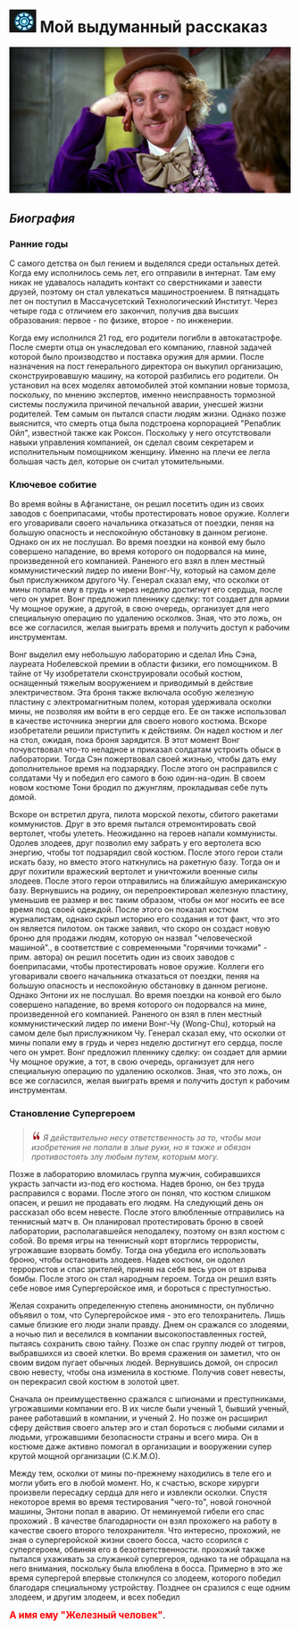 # ![Логотип](img\i2.jpg) Мой выдуманный расскаказ
![](img\i.jpg)
## *Биография*
  ### Ранние годы
 С самого детства он был гением и выделялся среди остальных детей. Когда ему исполнилось семь лет, его отправили в интернат. Там ему никак не удавалось наладить контакт со сверстниками и завести друзей, поэтому он стал увлекаться машиностроением. В пятнадцать лет он поступил в Массачусетский Технологический Институт. Через четыре года с отличием его закончил, получив два высших образования: первое - по физике, второе - по инженерии.

Когда ему исполнился 21 год, его родители погибли в автокатастрофе. После смерти отца он унаследовал его компанию, главной задачей которой было производство и поставка оружия для армии. После назначения на пост генерального директора он выкупил организацию, сконструировавшую машину, на которой разбились его родители. Он установил на всех моделях автомобилей этой компании новые тормоза, поскольку, по мнению экспертов, именно неисправность тормозной системы послужила причиной печальной аварии, унесшей жизни родителей. Тем самым он пытался спасти людям жизни. Однако позже выяснится, что смерть отца была подстроена корпорацией "Репаблик Ойл", известной также как Роксон. Поскольку у него отсутствовали навыки управления компанией, он сделал своим секретарем и исполнительным помощником женщину. Именно на плечи ее легла большая часть дел, которые он считал утомительными.
### Ключевое собитие
Во время войны в Афганистане, он решил посетить один из своих заводов с боеприпасами, чтобы протестировать новое оружие. Коллеги его уговаривали своего начальника отказаться от поездки, пеняя на большую опасность и неспокойную обстановку в данном регионе. Однако он их не послушал. Во время поездки на конвой ему было совершено нападение, во время которого он подорвался на мине, произведенной его компанией. Раненого его взял в плен местный коммунистический лидер по имени Вонг-Чу, который на самом деле был прислужником другого Чу. Генерал сказал ему, что осколки от мины попали ему в грудь и через неделю достигнут его сердца, после чего он умрет. Вонг предложил пленнику сделку: тот создает для армии Чу мощное оружие, а другой, в свою очередь, организует для него специальную операцию по удалению осколков. Зная, что это ложь, он все же согласился, желая выиграть время и получить доступ к рабочим инструментам.

Вонг выделил ему небольшую лабораторию и сделал Инь Сэна, лауреата Нобелевской премии в области физики, его помощником. В тайне от Чу изобретатели сконструировали особый костюм, оснащенный тяжелым вооружением и приводимый в действие электричеством. Эта броня также включала особую железную пластину с электромагнитным полем, которая удерживала осколки мины, не позволяя им войти в его сердце его. Ее он также использовал в качестве источника энергии для своего нового костюма. Вскоре изобретатели решили приступить к действиям. Он надел костюм и лег на стол, ожидая, пока броня зарядится. В этот момент Вонг почувствовал что-то неладное и приказал солдатам устроить обыск в лаборатории. Тогда Сэн пожертвовал своей жизнью, чтобы дать ему дополнительное время на подзарядку. После этого он расправился с солдатами Чу и победил его самого в бою один-на-один. В своем новом костюме Тони бродил по джунглям, прокладывая себе путь домой.

Вскоре он встретил друга, пилота морской пехоты, сбитого ракетами коммунистов. Друг в это время пытался отремонтировать свой вертолет, чтобы улететь. Неожиданно на героев напали коммунисты. Одолев злодеев, друг позволил ему забрать у его вертолета всю энергию, чтобы тот подзарядил свой костюм. После этого герои стали искать базу, но вместо этого наткнулись на ракетную базу. Тогда он и друг похитили вражеский вертолет и уничтожили военные силы злодеев. После этого герои отправились на ближайшую американскую базу. Вернувшись на родину, он перепроектировал железную пластину, уменьшив ее размер и вес таким образом, чтобы он мог носить ее все время под своей одеждой. После этого он показал костюм журналистам, однако скрыл историю его создания и тот факт, что это он является пилотом. он также заявил, что скоро он создаст новую броню для продажи людям, которую он назвал "человеческой машиной"., в соответствие с современными "горячими точками" - прим. автора) он решил посетить один из своих заводов с боеприпасами, чтобы протестировать новое оружие. Коллеги его уговаривали своего начальника отказаться от поездки, пеняя на большую опасность и неспокойную обстановку в данном регионе. Однако Энтони их не послушал. Во время поездки на конвой его было совершено нападение, во время которого он подорвался на мине, произведенной его компанией. Раненого он взял в плен местный коммунистический лидер по имени Вонг-Чу (Wong-Chu), который на самом деле был прислужником Чу. Генерал сказал ему, что осколки от мины попали ему в грудь и через неделю достигнут его сердца, после чего он умрет. Вонг предложил пленнику сделку: он создает для армии Чу мощное оружие, а тот, в свою очередь, организует для него специальную операцию по удалению осколков. Зная, что это ложь, он все же согласился, желая выиграть время и получить доступ к рабочим инструментам.
### Становление Супергероем
>![Ковычки](img\i3.jpg) *Я действительно несу ответственность за то, чтобы мои изобретения не попали в злые руки, но я также и обязан противостоять злу любым путем, которым могу.*

Позже в лабораторию вломилась группа мужчин, собиравшихся украсть запчасти из-под его костюма. Надев броню, он без труда расправился с ворами. После этого он понял, что костюм слишком опасен, и решил не продавать его людям. На следующий день он рассказал обо всем невесте. После этого влюбленные отправились на теннисный матч в. Он планировал протестировать броню в своей лаборатории, располагавшейся неподалеку, поэтому он взял костюм с собой. Во время игры на теннисный корт вторглись террористы, угрожавшие взорвать бомбу. Тогда она убедила его использовать броню, чтобы остановить злодеев. Надев костюм, он одолел террористов и спас зрителей, приняв на себя весь урон от взрыва бомбы. После этого он стал народным героем. Тогда он решил взять себе новое имя Супергеройское имя, и бороться с преступностью.

Желая сохранить определенную степень анонимности, он публично объявил о том, что Супергеройское имя - это его телохранитель. Лишь самые близкие его люди знали правду. Днем он сражался со злодеями, а ночью пил и веселился в компании высокопоставленных гостей, пытаясь сохранить свою тайну. Позже он спас группу людей от тигров, выбравшихся из своей клетки. Во время сражения он заметил, что он своим видом пугает обычных людей. Вернувшись домой, он спросил свою невесту, чтобы она изменила в костюме. Получив совет невесты, он перекрасил свой костюм в золотой цвет.

Сначала он преимущественно сражался с шпионами и преступниками, угрожавшими компании его. В их числе были ученый 1, бывший ученый, ранее работавший в компании, и ученый 2. Но позже он расширил сферу действия своего альтер эго и стал бороться с любыми силами и людьми, угрожавшими безопасности страны и всего мира. Он в костюме даже активно помогал в организации и вооружении супер крутой мощной организации (С.К.М.О).

Между тем, осколки от мины по-прежнему находились в теле его и могли убить его в любой момент. Но, к счастью, вскоре хирурги произвели пересадку сердца для него и извлекли осколки. Спустя некоторое время во время тестирования "чего-то", новой гоночной машины, Энтони попал в аварию. От неминуемой гибели его спас прохожий . В качестве благодарности он взял прохожего на работу в качестве своего второго телохранителя. Что интересно, прохожий, не зная о супергеройской жизни своего босса, часто ссорился с супергероем, обвиняя его в безответственности. прохожий также пытался ухаживать за служанкой супергероя, однако та не обращала на него внимания, поскольку была влюблена в босса. Примерно в это же время супергерой впервые столкнулся со злодеем, которого победил благодаря специальному устройству. Позднее он сразился с еще одним злодеем, и другим злодеем, и всех победил

<span style="font-size:larger;"><span style="color:red">**А имя ему "Железный человек"**</span>.</span>



